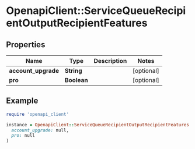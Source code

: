 # OpenapiClient::ServiceQueueRecipientOutputRecipientFeatures

## Properties

| Name | Type | Description | Notes |
| ---- | ---- | ----------- | ----- |
| **account_upgrade** | **String** |  | [optional] |
| **pro** | **Boolean** |  | [optional] |

## Example

```ruby
require 'openapi_client'

instance = OpenapiClient::ServiceQueueRecipientOutputRecipientFeatures.new(
  account_upgrade: null,
  pro: null
)
```

